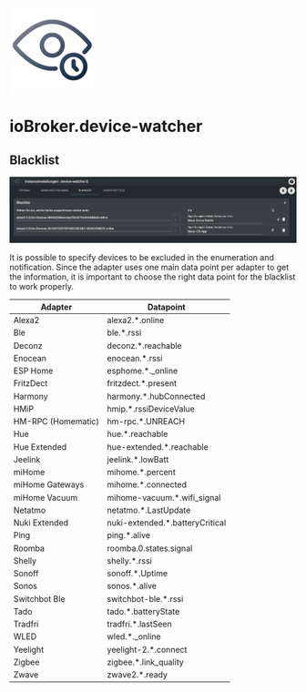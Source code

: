 ![Logo](../../admin/device-watcher.png)
# ioBroker.device-watcher

## Blacklist

![addBlacklist](img/add_blacklist.png)

It is possible to specify devices to be excluded in the enumeration and notification. Since the adapter uses one main data point per adapter to get the information, it is important to choose the right data point for the blacklist to work properly. 


| Adapter            | Datapoint                       |
|--------------------|---------------------------------|
| Alexa2             | alexa2.*.online                 |
| Ble                | ble.*.rssi                      |
| Deconz             | deconz.*.reachable              |
| Enocean            | enocean.*.rssi                  |
| ESP Home           | esphome.*._online               |
| FritzDect          | fritzdect.*.present             |
| Harmony            | harmony.*.hubConnected          |
| HMiP               | hmip.*.rssiDeviceValue          |
| HM-RPC (Homematic) | hm-rpc.*.UNREACH                |
| Hue                | hue.*.reachable                 |
| Hue Extended       | hue-extended.*.reachable        |
| Jeelink            | jeelink.*.lowBatt               |
| miHome             | mihome.*.percent                |
| miHome Gateways    | mihome.*.connected              |
| miHome Vacuum      | mihome-vacuum.*.wifi_signal     |
| Netatmo            | netatmo.*.LastUpdate            |
| Nuki Extended      | nuki-extended.*.batteryCritical |
| Ping               | ping.*.alive                    |
| Roomba             | roomba.0.states.signal          |
| Shelly             | shelly.*.rssi                   |
| Sonoff             | sonoff.*.Uptime                 |
| Sonos              | sonos.*.alive                   |
| Switchbot Ble      | switchbot-ble.*.rssi            |
| Tado               | tado.*.batteryState             |
| Tradfri            | tradfri.*.lastSeen              |
| WLED               | wled.*._online                  |
| Yeelight           | yeelight-2.*.connect            |
| Zigbee             | zigbee.*.link_quality           |
| Zwave              | zwave2.*.ready                  |